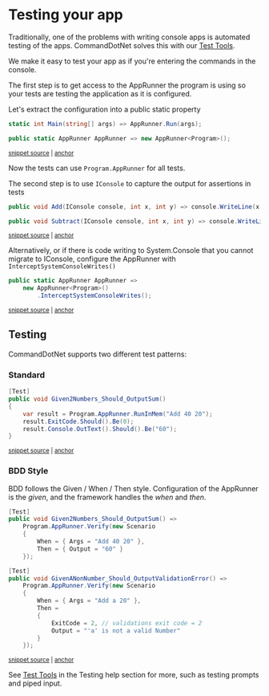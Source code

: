 # Testing your app

Traditionally, one of the problems with writing console apps is automated testing of the apps.
CommandDotNet solves this with our [Test Tools](../TestTools/overview.md).

We make it easy to test your app as if you're entering the commands in the console.

The first step is to get access to the AppRunner the program is using so your tests are testing the application as it is configured.

Let's extract the configuration into a public static property

<!-- snippet: getting-started-400-calculator -->
<a id='snippet-getting-started-400-calculator'></a>
```c#
static int Main(string[] args) => AppRunner.Run(args);

public static AppRunner AppRunner => new AppRunner<Program>();
```
<sup><a href='https://github.com/bilal-fazlani/commanddotnet/blob/master/CommandDotNet.DocExamples/GettingStarted/Getting_Started_400_Testing.cs#L13-L17' title='Snippet source file'>snippet source</a> | <a href='#snippet-getting-started-400-calculator' title='Start of snippet'>anchor</a></sup>
<!-- endSnippet -->

Now the tests can use `Program.AppRunner` for all tests.

The second step is to use `IConsole` to capture the output for assertions in tests

<!-- snippet: getting-started-400-calculator-console -->
<a id='snippet-getting-started-400-calculator-console'></a>
```c#
public void Add(IConsole console, int x, int y) => console.WriteLine(x + y);

public void Subtract(IConsole console, int x, int y) => console.WriteLine(x - y);
```
<sup><a href='https://github.com/bilal-fazlani/commanddotnet/blob/master/CommandDotNet.DocExamples/GettingStarted/Getting_Started_400_Testing.cs#L19-L23' title='Snippet source file'>snippet source</a> | <a href='#snippet-getting-started-400-calculator-console' title='Start of snippet'>anchor</a></sup>
<!-- endSnippet -->

Alternatively, or if there is code writing to System.Console that you cannot migrate to IConsole, configure the AppRunner with `InterceptSystemConsoleWrites()`

<!-- snippet: getting-started-400-calculator-console-intercept -->
<a id='snippet-getting-started-400-calculator-console-intercept'></a>
```c#
public static AppRunner AppRunner =>
    new AppRunner<Program>()
        .InterceptSystemConsoleWrites();
```
<sup><a href='https://github.com/bilal-fazlani/commanddotnet/blob/master/CommandDotNet.DocExamples/GettingStarted/Getting_Started_400_Testing.cs#L28-L32' title='Snippet source file'>snippet source</a> | <a href='#snippet-getting-started-400-calculator-console-intercept' title='Start of snippet'>anchor</a></sup>
<!-- endSnippet -->

## Testing

CommandDotNet supports two different test patterns:

### Standard

<!-- snippet: getting-started-400-calculator-add-command-tests -->
<a id='snippet-getting-started-400-calculator-add-command-tests'></a>
```c#
[Test]
public void Given2Numbers_Should_OutputSum()
{
    var result = Program.AppRunner.RunInMem("Add 40 20");
    result.ExitCode.Should().Be(0);
    result.Console.OutText().Should().Be("60");
}
```
<sup><a href='https://github.com/bilal-fazlani/commanddotnet/blob/master/CommandDotNet.DocExamples/GettingStarted/Getting_Started_400_Testing.cs#L38-L46' title='Snippet source file'>snippet source</a> | <a href='#snippet-getting-started-400-calculator-add-command-tests' title='Start of snippet'>anchor</a></sup>
<!-- endSnippet -->

### BDD Style

BDD follows the Given / When / Then style. Configuration of the AppRunner is the _given_, and the framework handles the _when_ and _then_.

<!-- snippet: getting-started-400-calculator-add-command-tests-bdd -->
<a id='snippet-getting-started-400-calculator-add-command-tests-bdd'></a>
```c#
[Test]
public void Given2Numbers_Should_OutputSum() =>
    Program.AppRunner.Verify(new Scenario
    {
        When = { Args = "Add 40 20" },
        Then = { Output = "60" }
    });

[Test]
public void GivenANonNumber_Should_OutputValidationError() =>
    Program.AppRunner.Verify(new Scenario
    {
        When = { Args = "Add a 20" },
        Then =
        {
            ExitCode = 2, // validations exit code = 2
            Output = "'a' is not a valid Number"
        }
    });
```
<sup><a href='https://github.com/bilal-fazlani/commanddotnet/blob/master/CommandDotNet.DocExamples/GettingStarted/Getting_Started_400_Testing.cs#L52-L72' title='Snippet source file'>snippet source</a> | <a href='#snippet-getting-started-400-calculator-add-command-tests-bdd' title='Start of snippet'>anchor</a></sup>
<!-- endSnippet -->

See [Test Tools](../TestTools/overview.md) in the Testing help section for more, such as testing prompts and piped input. 
